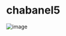 # chabanel5
![image](https://github.com/user-attachments/assets/72dfb74a-a0cc-4d7d-9a69-99312d37a17d)


